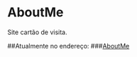 # AboutMe
Site cartão de visita.

##Atualmente no endereço:
###[AboutMe](https://rillis.github.io/AboutMe/)
